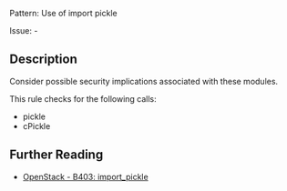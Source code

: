 Pattern: Use of import pickle

Issue: -

## Description

Consider possible security implications associated with these modules.

This rule checks for the following calls:

  - pickle
  - cPickle

## Further Reading

* [OpenStack - B403: import_pickle](https://docs.openstack.org/developer/bandit/api/bandit.blacklists.html#b403-import-pickle)
